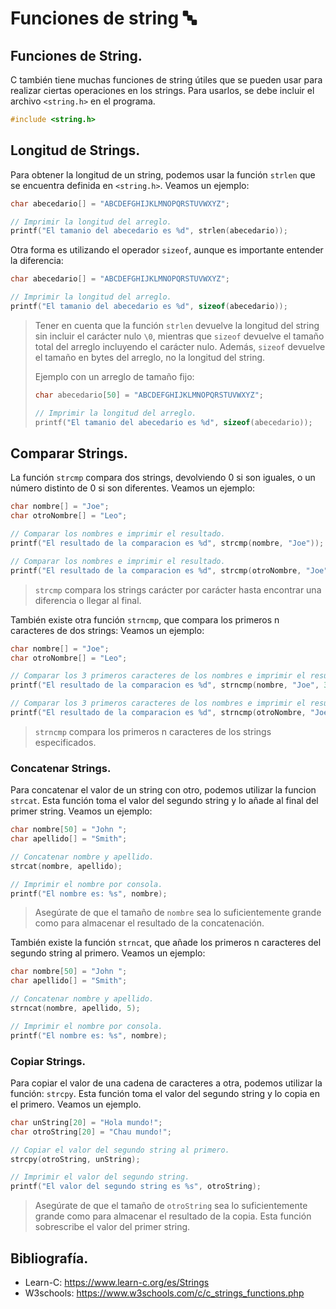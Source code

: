 # Funciones de string 🔤
## Funciones de String.
C también tiene muchas funciones de string útiles que se pueden usar para realizar ciertas operaciones en los strings. Para usarlos, se debe incluir el archivo `<string.h>` en el programa.
```c
#include <string.h>
```

## Longitud de Strings.
Para obtener la longitud de un string, podemos usar la función `strlen` que se encuentra definida en `<string.h>`. Veamos un ejemplo:
```c
char abecedario[] = "ABCDEFGHIJKLMNOPQRSTUVWXYZ";

// Imprimir la longitud del arreglo.
printf("El tamanio del abecedario es %d", strlen(abecedario));                  // Imprime: 26.
```

Otra forma es utilizando el operador `sizeof`, aunque es importante entender la diferencia:
```c
char abecedario[] = "ABCDEFGHIJKLMNOPQRSTUVWXYZ";

// Imprimir la longitud del arreglo.
printf("El tamanio del abecedario es %d", sizeof(abecedario));                  // Imprime: 27.
```

> Tener en cuenta que la función `strlen` devuelve la longitud del string sin incluir el carácter nulo `\0`, mientras que `sizeof` devuelve el tamaño total del arreglo incluyendo el carácter nulo. Además, `sizeof` devuelve el tamaño en bytes del arreglo, no la longitud del string.
>
> Ejemplo con un arreglo de tamaño fijo:
> ```c
> char abecedario[50] = "ABCDEFGHIJKLMNOPQRSTUVWXYZ";
> 
> // Imprimir la longitud del arreglo.
> printf("El tamanio del abecedario es %d", sizeof(abecedario));                // Imprime: 50.
> ```

## Comparar Strings.
La función `strcmp` compara dos strings, devolviendo 0 si son iguales, o un número distinto de 0 si son diferentes. Veamos un ejemplo:
```c
char nombre[] = "Joe";
char otroNombre[] = "Leo";

// Comparar los nombres e imprimir el resultado.
printf("El resultado de la comparacion es %d", strcmp(nombre, "Joe"));          // Imprime: 0.

// Comparar los nombres e imprimir el resultado.
printf("El resultado de la comparacion es %d", strcmp(otroNombre, "Joe"));      // Imprime: 1.
```
> `strcmp` compara los strings carácter por carácter hasta encontrar una diferencia o llegar al final.

También existe otra función `strncmp`, que compara los primeros n caracteres de dos strings: Veamos un ejemplo:
```c
char nombre[] = "Joe";
char otroNombre[] = "Leo";

// Comparar los 3 primeros caracteres de los nombres e imprimir el resultado.
printf("El resultado de la comparacion es %d", strncmp(nombre, "Joe", 3));      // Imprime: 0.

// Comparar los 3 primeros caracteres de los nombres e imprimir el resultado.
printf("El resultado de la comparacion es %d", strncmp(otroNombre, "Joe", 3));  // Imprime: 2.
```
> `strncmp` compara los primeros n caracteres de los strings especificados.

### Concatenar Strings.
Para concatenar el valor de un string con otro, podemos utilizar la funcion `strcat`. Esta función toma el valor del segundo string y lo añade al final del primer string. Veamos un ejemplo:
```c
char nombre[50] = "John ";                                                      // nombre es: "John ".
char apellido[] = "Smith";

// Concatenar nombre y apellido.
strcat(nombre, apellido);                                                       // Ahora nombre es: "John Smith".

// Imprimir el nombre por consola.
printf("El nombre es: %s", nombre);                                             // Imprime: "John Smith".
```
> Asegúrate de que el tamaño de `nombre` sea lo suficientemente grande como para almacenar el resultado de la concatenación.

También existe la función `strncat`, que añade los primeros n caracteres del segundo string al primero. Veamos un ejemplo:
```c
char nombre[50] = "John ";                                                      // nombre es: "John ".
char apellido[] = "Smith";

// Concatenar nombre y apellido.
strncat(nombre, apellido, 5);                                                   // Ahora nombre es: "John Smith".

// Imprimir el nombre por consola.
printf("El nombre es: %s", nombre);                                             // Imprime: "John Smith".
```

### Copiar Strings.
Para copiar el valor de una cadena de caracteres a otra, podemos utilizar la función: `strcpy`. Esta función toma el valor del segundo string y lo copia en el primero. Veamos un ejemplo.
```c
char unString[20] = "Hola mundo!";
char otroString[20] = "Chau mundo!";                                            // otroString es: "Chau mundo!".

// Copiar el valor del segundo string al primero.
strcpy(otroString, unString);                                                   // Ahora otroString es: "Hola mundo!".

// Imprimir el valor del segundo string.
printf("El valor del segundo string es %s", otroString);                        // Imprime: "Hola mundo!".
```
> Asegúrate de que el tamaño de `otroString` sea lo suficientemente grande como para almacenar el resultado de la copia. Esta función sobrescribe el valor del primer string.

## Bibliografía.
- Learn-C: https://www.learn-c.org/es/Strings
- W3schools: https://www.w3schools.com/c/c_strings_functions.php